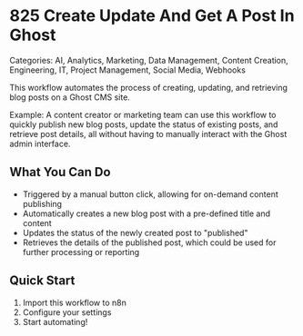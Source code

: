 # 825 Create Update And Get A Post In Ghost

Categories: AI, Analytics, Marketing, Data Management, Content Creation, Engineering, IT, Project Management, Social Media, Webhooks

This workflow automates the process of creating, updating, and retrieving blog posts on a Ghost CMS site.

Example: A content creator or marketing team can use this workflow to quickly publish new blog posts, update the status of existing posts, and retrieve post details, all without having to manually interact with the Ghost admin interface.

## What You Can Do
- Triggered by a manual button click, allowing for on-demand content publishing
- Automatically creates a new blog post with a pre-defined title and content
- Updates the status of the newly created post to "published"
- Retrieves the details of the published post, which could be used for further processing or reporting

## Quick Start
1. Import this workflow to n8n
2. Configure your settings
3. Start automating!



